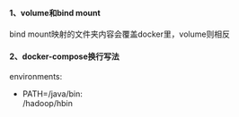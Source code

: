 #### 1、volume和bind mount
bind mount映射的文件夹内容会覆盖docker里，volume则相反
#### 2、docker-compose换行写法
environments:
  - PATH=/java/bin: \
    /hadoop/hbin
    